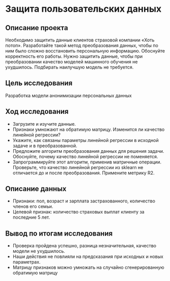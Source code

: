# Защита пользовательских данных

## Описание проекта

Необходимо защитить данные клиентов страховой компании «Хоть потоп». Разработайте такой метод преобразования данных, чтобы по ним было сложно восстановить персональную информацию. Обоснуйте корректность его работы. Нужно защитить данные, чтобы при преобразовании качество моделей машинного обучения не ухудшилось. Подбирать наилучшую модель не требуется.

## Цель исследования

Разработка модели анонимизации персональных данных

## Ход исследования

- Загрузите и изучите данные.
- Признаки умножают на обратимую матрицу. Изменится ли качество линейной регрессии? 
- Укажите, как связаны параметры линейной регрессии в исходной задаче и в преобразованной.
- Предложите алгоритм преобразования данных для решения задачи. Обоснуйте, почему качество линейной регрессии не поменяется.
- Запрограммируйте этот алгоритм, применив матричные операции. Проверьте, что качество линейной регрессии из sklearn не отличается до и после преобразования. Примените метрику R2.
## Описание данных

- Признаки: пол, возраст и зарплата застрахованного, количество членов его семьи.
- Целевой признак: количество страховых выплат клиенту за последние 5 лет.

## Вывод по итогам исследования
- Проверка пройдена успешно, разница незначительная, качество модели не ухудшилось.
- Наши действия не повлияли на предсказания при исходных и новых параметрах.
- Матрицу признаков можно умножать на случайно сгенерированную обратимую матрицу
